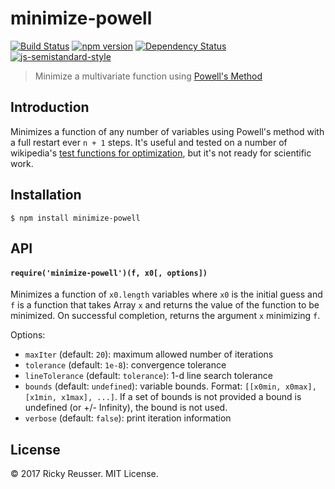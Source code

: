 # minimize-powell

[![Build Status][travis-image]][travis-url] [![npm version][npm-image]][npm-url]  [![Dependency Status][david-image]][david-url] [![js-semistandard-style](https://img.shields.io/badge/code%20style-semistandard-brightgreen.svg?style=flat-square)](https://github.com/Flet/semistandard)

> Minimize a multivariate function using [Powell's Method](https://en.wikipedia.org/wiki/Powell%27s_method)

## Introduction

Minimizes a function of any number of variables using Powell's method with a full restart ever `n + 1` steps. It's useful and tested on a number of wikipedia's [test functions for optimization](https://en.wikipedia.org/wiki/Test_functions_for_optimization), but it's not ready for scientific work.

## Installation

```
$ npm install minimize-powell
```

## API

#### `require('minimize-powell')(f, x0[, options])`

Minimizes a function of `x0.length` variables where `x0` is the initial guess and `f` is a function that takes Array `x` and returns the value of the function to be minimized. On successful completion, returns the argument `x` minimizing `f`.

Options:

- `maxIter` (default: `20`): maximum allowed number of iterations
- `tolerance` (default: `1e-8`): convergence tolerance
- `lineTolerance` (default: `tolerance`): 1-d line search tolerance
- `bounds` (default: `undefined`): variable bounds. Format: `[[x0min, x0max], [x1min, x1max], ...]`. If a set of bounds is not provided a bound is undefined (or +/- Infinity), the bound is not used.
- `verbose` (default: `false`): print iteration information

## License
&copy; 2017 Ricky Reusser. MIT License.

[travis-image]: https://travis-ci.org/rreusser/minimize-powell.svg?branch=master
[travis-url]: https://travis-ci.org/rreusser/minimize-powell
[npm-image]: https://badge.fury.io/js/minimize-powell.svg
[npm-url]: http://badge.fury.io/js/minimize-powell
[david-image]: https://david-dm.org/rreusser/minimize-powell.svg
[david-url]: https://david-dm.org/rreusser/minimize-powell
